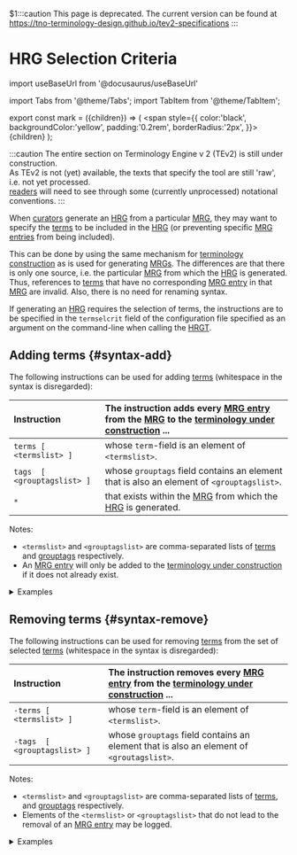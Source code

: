 $1:::caution
This page is deprecated. The current version can be found at https://tno-terminology-design.github.io/tev2-specifications
:::


# HRG Selection Criteria

import useBaseUrl from '@docusaurus/useBaseUrl'

import Tabs from '@theme/Tabs';
import TabItem from '@theme/TabItem';

<!-- Use 'Mark' as an HTML tag, e.g. <mark>text to mark</Mark?-->
export const mark = ({children}) => (
  <span style={{ color:'black', backgroundColor:'yellow', padding:'0.2rem', borderRadius:'2px', }}>
    {children}
  </span> );

:::caution
The entire section on Terminology Engine v 2 (TEv2) is still under construction.<br/>
As TEv2 is not (yet) available, the texts that specify the tool are still 'raw', i.e. not yet processed.<br/>[readers](@) will need to see through some (currently unprocessed) notational conventions.
:::

When [curators](@) generate an [HRG](@) from a particular [MRG](@), they may want to specify the [terms](@) to be included in the [HRG](@) (or preventing specific [MRG entries](@) from being included).

This can be done by using the same mechanism for [terminology construction](/docs/tev2/spec-tools/terminology-construction) as is used for generating [MRGs](@). The differences are that there is only one source, i.e. the particular [MRG](@) from which the [HRG](@) is generated. Thus, references to [terms](@) that have no corresponding [MRG entry](@) in that [MRG](@) are invalid. Also, there is no need for renaming syntax.



If generating an [HRG](@) requires the selection of terms, the instructions are to be specified in the `termselcrit` field of the configuration file specified as an argument on the command-line when calling the [HRGT](@).

## Adding terms {#syntax-add}

The following instructions can be used for adding [terms](@) (whitespace in the syntax is disregarded):

| Instruction                | The instruction adds every [MRG entry](@) from the [MRG](@) to the [terminology under construction](@) ... |
| :------------------------- | :--------------------------------------------------------------------- |
| `terms [ <termslist> ]`    | whose `term`-field is an element of `<termslist>`. |
| `tags  [ <grouptagslist> ]`| whose `grouptags` field contains an element that is also an element of `<grouptagslist>`. |
| `*`                        | that exists within the [MRG](@) from which the [HRG](@) is generated. |

Notes:
- `<termslist>` and `<grouptagslist>` are comma-separated lists of [terms](@) and [grouptags](@) respectively.
- An [MRG entry](@) will only be added to the [terminology under construction](@) if it does not already exist.

<details>
<summary>Examples</summary>

| Instruction | What it does when processed |
| :---------- | :---------- |
| `terms[party]` | finds the [MRG entry](@) associated with the [term](@) `party`, and adds it to the selected set of [terms](@). |
| `tags[management,governance]` | finds the [MRG entries](@) associated with the [terms](@) `management` and `governance`, and adds them to the selected set of [terms](@). |
| `*` | selects all [terms](@) from the [MRG](@), and adds them to the selected set of [terms](@). |

</details>

## Removing terms {#syntax-remove}

The following instructions can be used for removing [terms](@) from the set of selected [terms](@) (whitespace in the syntax is disregarded):

| Instruction   | The instruction removes every [MRG entry](@) from the [terminology under construction](@) ... |
| :------------------------- | :--------------------------------------------------------------------- |
| `-terms [ <termslist> ]` | whose `term`-field is an element of `<termslist>`. |
| `-tags  [ <grouptagslist> ]` | whose `grouptags` field contains an element that is also an element of `<groutagslist>`. |

Notes:
- `<termslist>` and `<grouptagslist>` are comma-separated lists of [terms](@), and [grouptags](@) respectively.
- Elements of the `<termslist>` or `<grouptagslist>` that do not lead to the removal of an [MRG entry](@) may be logged.

<details>
<summary>Examples</summary>

| Instruction | What it does when processed |
| :---------- | :---------- |
| `-terms[party, actor]` | removes the [MRG entries](@) that have either `party` or `actor` in its `term` field. |
| `-tags[management]` | removes all [MRG entries](@) that have a [grouptag](@) `management`.  |

</details>
